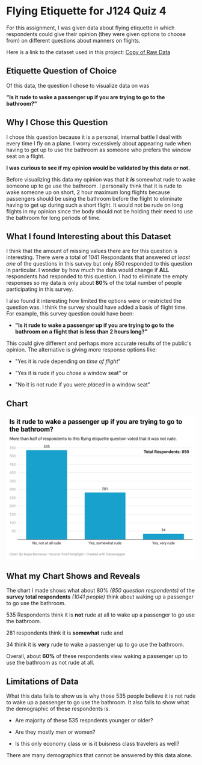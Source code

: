 # Flying Etiquette for J124 Quiz 4

For this assignment, I was given data about flying etiquette in which respondents could give their opinion (they were given options to choose from) on different questions about manners on flights.

Here is a link to the dataset used in this project: [Copy of Raw Data](https://github.com/keylajb/flying-etiquette-J124-quiz4/blob/main/Copy%20of%20Flying%20etiquette%2C%20quiz%204%20J124%20-%20Raw%20Data.csv)

## Etiquette Question of Choice

Of this data, the question I chose to visualize data on was 

**"Is it rude to wake a passenger up if you are trying to go to the bathroom?"**

## Why I Chose this Question

I chose this question because it is a personal, internal battle I deal with every time I fly on a plane. I worry excessively about appearing rude when having to get up to use the bathroom as someone who prefers the window seat on a flight. 

**I was curious to see if my opinion would be validated by this data or not.** 

Before visualizing this data my opinion was that it _**is**_ somewhat rude to wake someone up to go use the bathroom. I personally think that it is rude to wake someone up on short, 2 hour maximum long flights because passengers should be using the bathroom before the flight to eliminate having to get up during such a short flight. It would not be rude on long flights in my opinion since the body should not be holding their need to use the bathroom for long periods of time.

## What I found Interesting about this Dataset

I think that the amount of missing values there are for this question is interesting. There were a total of 1041 Respondants that answered _at least one_ of the questions in this survey but only 850 responded to this question in particular. I wonder by how much the data would change if **ALL** respondents had responded to this question. I had to eliminate the empty responses so my data is only about **80%** of the total number of people participating in this survey.

I also found it interesting how limited the options were or restricted the question was. I think the survey should have added a basis of flight time. For example, this survey question could have been: 

- **"Is it rude to wake a passenger up if you are trying to go to the bathroom on a flight that is less than 2 hours long?"** 

This could give different and perhaps more accurate results of the public's opinion. The alternative is giving more response options like:

- "Yes it is rude depending on _time of flight_"

- "Yes it is rude if you _chose_ a window seat" or 

- "No it is not rude if you were _placed_ in a window seat"

## Chart

![Column Chart of flying etiquette question](https://github.com/keylajb/flying-etiquette-J124-quiz4/blob/main/vf96q-is-it-rude-to-wake-a-passenger-up-if-you-are-trying-to-go-to-the-bathroom-.png)

## What my Chart Shows and Reveals

The chart I made shows what about 80% _(850 question respondents)_ of the **survey total respondents** _(1041 people)_ think about waking up a passenger to go use the bathroom. 

535 Respondents think it is **not** rude at all to wake up a passenger to go use the bathroom. 

281 respondents think it is **somewhat** rude and 

34 think it is **very** rude to wake a passenger up to go use the bathroom.

Overall, about **60%** of these respondents view waking a passenger up to use the bathroom as not rude at all. 

## Limitations of Data

What this data fails to show us is why those 535 people believe it is not rude to wake up a passenger to go use the bathroom. It also fails to show what the demographic of these respondents is. 

- Are majority of these 535 respndents younger or older? 

- Are they mostly men or women? 

- Is this only economy class or is it buisness class travelers as well? 

There are many demographics that cannot be answered by this data alone. 
